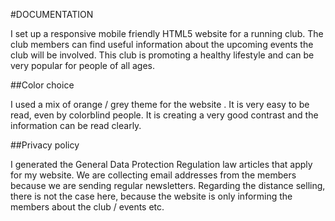 #DOCUMENTATION

I set up a responsive mobile friendly HTML5 website for a running club. The club members can find useful information about the upcoming events the club will be involved. This club is promoting a healthy lifestyle and can be very popular for people of all ages. 


##Color choice

I used a mix of orange / grey theme for the website . It is very easy to be read, even by colorblind people. It is creating a very good contrast and the information can be read clearly.


##Privacy policy

I generated the General Data Protection Regulation law articles that apply for my website. We are collecting email addresses from the members because we are sending regular newsletters. Regarding the distance selling, there is not the case here, because the website is only informing the members about the club / events etc.